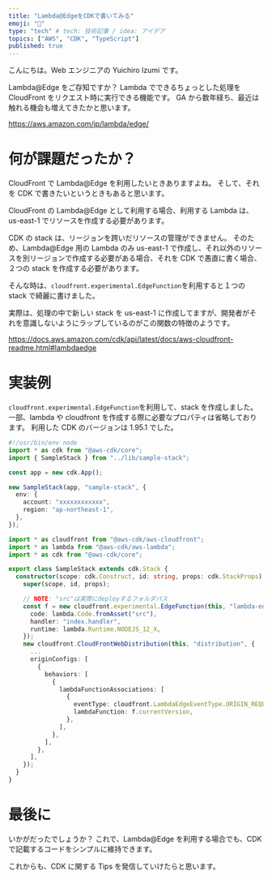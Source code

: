 ```yaml
---
title: "Lambda@EdgeをCDKで書いてみる"
emoji: "🐥"
type: "tech" # tech: 技術記事 / idea: アイデア
topics: ["AWS", "CDK", "TypeScript"]
published: true
---
```


こんにちは。Web エンジニアの Yuichiro Izumi です。

Lambda@Edge をご存知ですか？
Lambda でできるちょっとした処理を CloudFront をリクエスト時に実行できる機能です。
GA から数年経ち、最近は触れる機会も増えてきたかと思います。

https://aws.amazon.com/jp/lambda/edge/

# 何が課題だったか？

CloudFront で Lambda@Edge を利用したいときありますよね。
そして、それを CDK で書きたいというときもあると思います。

CloudFront の Lambda@Edge として利用する場合、利用する Lambda は、us-east-1 でリソースを作成する必要があります。

CDK の stack は、リージョンを跨いだリソースの管理ができません。
そのため、Lambda@Edge 用の Lambda のみ us-east-1 で作成し、それ以外のリソースを別リージョンで作成する必要がある場合、それを CDK で愚直に書く場合、２つの stack を作成する必要があります。

そんな時は、`cloudfront.experimental.EdgeFunction`を利用すると１つの stack で綺麗に書けました。

実際は、処理の中で新しい stack を us-east-1 に作成してますが、開発者がそれを意識しないようにラップしているのがこの関数の特徴のようです。

https://docs.aws.amazon.com/cdk/api/latest/docs/aws-cloudfront-readme.html#lambdaedge

# 実装例

`cloudfront.experimental.EdgeFunction`を利用して、stack を作成しました。
一部、lambda や cloudfront を作成する際に必要なプロパティは省略しております。
利用した CDK のバージョンは 1.95.1 でした。

```ts:/bin/infra.ts
#!/usr/bin/env node
import * as cdk from "@aws-cdk/core";
import { SampleStack } from "../lib/sample-stack";

const app = new cdk.App();

new SampleStack(app, "sample-stack", {
  env: {
    account: "xxxxxxxxxxxx",
    region: "ap-northeast-1",
  },
});
```

```ts:/lib/sample-stack.ts
import * as cloudfront from "@aws-cdk/aws-cloudfront";
import * as lambda from "@aws-cdk/aws-lambda";
import * as cdk from "@aws-cdk/core";

export class SampleStack extends cdk.Stack {
  constructor(scope: cdk.Construct, id: string, props: cdk.StackProps) {
    super(scope, id, props);

    // NOTE: "src"は実際にdeployするフォルダパス
    const f = new cloudfront.experimental.EdgeFunction(this, "lambda-edge", {
      code: lambda.Code.fromAsset("src"),
      handler: "index.handler",
      runtime: lambda.Runtime.NODEJS_12_X,
    });
    new cloudfront.CloudFrontWebDistribution(this, "distribution", {
      ...
      originConfigs: [
        {
          behaviors: [
            {
              lambdaFunctionAssociations: [
                {
                  eventType: cloudfront.LambdaEdgeEventType.ORIGIN_REQUEST,
                  lambdaFunction: f.currentVersion,
                },
              ],
            },
          ],
        },
      ],
    });
  }
}
```

# 最後に

いかがだったでしょうか？
これで、Lambda@Edge を利用する場合でも、CDK で記載するコードをシンプルに維持できます。

これからも、CDK に関する Tips を発信していけたらと思います。
